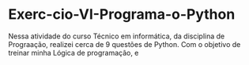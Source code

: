 # Exerc-cio-VI-Programa-o-Python
Nessa atividade do curso Técnico em informática, da disciplina de Prograação, realizei cerca de 9 questões de Python.  Com o objetivo de treinar minha Lógica de programação, e
